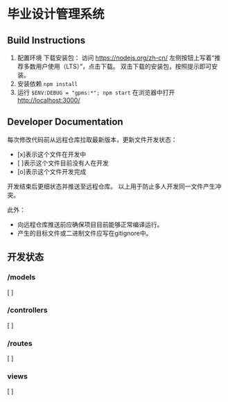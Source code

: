 # 毕业设计管理系统
## Build Instructions
1. 配置环境
下载安装包：
访问 <https://nodejs.org/zh-cn/>
左侧按钮上写着“推荐多数用户使用（LTS）”，点击下载。
双击下载的安装包，按照提示即可安装。
1. 安装依赖
`npm install`
1. 运行
`$ENV:DEBUG = "gpms:*"; npm start`
在浏览器中打开 <http://localhost:3000/>
## Developer Documentation
每次修改代码前从远程仓库拉取最新版本，更新文件开发状态：
- [x]表示这个文件在开发中
- [ ]表示这个文件目前没有人在开发
- [o]表示这个文件开发完成

开发结束后更细状态并推送至远程仓库。
以上用于防止多人开发同一文件产生冲突。

此外：
* 向远程仓库推送前应确保项目目前能够正常编译运行。
* 产生的目标文件或二进制文件应写在gitignore中。
## 开发状态

### /models
[ ]

### /controllers
[ ]

### /routes
[ ]

### views
[ ]
